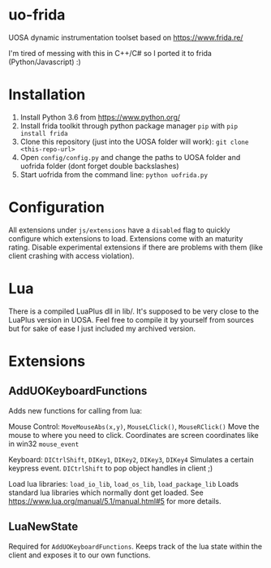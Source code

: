 # uo-frida

UOSA dynamic instrumentation toolset based on https://www.frida.re/

I'm tired of messing with this in C++/C# so I ported it to frida (Python/Javascript) :)

# Installation

1. Install Python 3.6 from https://www.python.org/
1. Install frida toolkit through python package manager `pip` with `pip install frida`
1. Clone this repository (just into the UOSA folder will work): `git clone <this-repo-url>`
1. Open `config/config.py` and change the paths to UOSA folder and uofrida folder (dont forget double backslashes)
1. Start uofrida from the command line: `python uofrida.py`

# Configuration

All extensions under `js/extensions` have a `disabled` flag to quickly configure which extensions to load. Extensions come with an maturity rating. Disable experimental extensions if there are problems with them (like client crashing with access violation).

# Lua

There is a compiled LuaPlus dll in lib/. It's supposed to be very close to the LuaPlus version in UOSA. Feel free to compile it by yourself from sources but for sake of ease I just included my archived version.

# Extensions

## AddUOKeyboardFunctions

Adds new functions for calling from lua: 

Mouse Control: `MoveMouseAbs(x,y)`, `MouseLClick()`, `MouseRClick()`
Move the mouse to where you need to click. Coordinates are screen coordinates like in win32 `mouse_event`

Keyboard: `DICtrlShift`, `DIKey1`, `DIKey2`, `DIKey3`, `DIKey4`
Simulates a certain keypress event. `DICtrlShift` to pop object handles in client ;)

Load lua libraries: `load_io_lib`, `load_os_lib`, `load_package_lib`
Loads standard lua libraries which normally dont get loaded. See https://www.lua.org/manual/5.1/manual.html#5 for more details.

## LuaNewState

Required for `AddUOKeyboardFunctions`. Keeps track of the lua state within the client and exposes it to our own functions. 